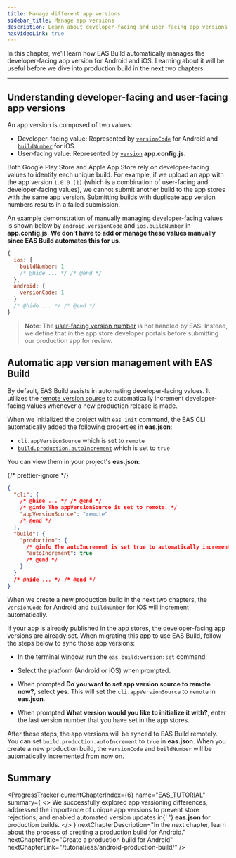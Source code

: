```yaml
---
title: Manage different app versions
sidebar_title: Manage app versions
description: Learn about developer-facing and user-facing app versions and how EAS Build automatically manages developer-facing versions.
hasVideoLink: true
---
```


In this chapter, we'll learn how EAS Build automatically manages the developer-facing app version for Android and iOS. Learning about it will be useful before we dive into production build in the next two chapters.

---

## Understanding developer-facing and user-facing app versions

An app version is composed of two values:

- Developer-facing value: Represented by [`versionCode`](/versions/latest/config/app/#versioncode) for Android and [`buildNumber`](/versions/latest/config/app/#buildnumber) for iOS.
- User-facing value: Represented by [`version`](/versions/latest/config/app/#version) **app.config.js**.

Both Google Play Store and Apple App Store rely on developer-facing values to identify each unique build. For example, if we upload an app with the app version `1.0.0 (1)` (which is a combination of user-facing and developer-facing values), we cannot submit another build to the app stores with the same app version. Submitting builds with duplicate app version numbers results in a failed submission.

An example demonstration of manually managing developer-facing values is shown below by `android.versionCode` and `ios.buildNumber` in **app.config.js**. **We don't have to add or manage these values manually since EAS Build automates this for us**.

```js app.config.js
{
  ios: {
    buildNumber: 1
    /* @hide ... */ /* @end */
  },
  android: {
    versionCode: 1
  }
  /* @hide ... */ /* @end */
}
```

> **Note**: The [user-facing version number](/build-reference/app-versions/#user-facing-version) is not handled by EAS. Instead, we define that in the app store developer portals before submitting our production app for review.

## Automatic app version management with EAS Build

By default, EAS Build assists in automating developer-facing values. It utilizes the [remote version source](/build-reference/app-versions/#remote-version-source) to automatically increment developer-facing values whenever a new production release is made.

When we initialized the project with `eas init` command, the EAS CLI automatically added the following properties in **eas.json**:

- `cli.appVersionSource` which is set to `remote`
- [`build.production.autoIncrement`](/eas/json/#autoincrement-1) which is set to `true`

You can view them in your project's **eas.json**:

{/* prettier-ignore */}
```json eas.json
{
  "cli": {
    /* @hide ... */ /* @end */
    /* @info The appVersionSource is set to remote. */
    "appVersionSource": "remote"
    /* @end */
  },
  "build": {
    "production": {
      /* @info The autoIncrement is set true to automatically increment the versionCode or buildNumber. */
      "autoIncrement": true
      /* @end */
    }
  }
  /* @hide ... */ /* @end */
}
```

When we create a new production build in the next two chapters, the `versionCode` for Android and `buildNumber` for iOS will increment automatically.

If your app is already published in the app stores, the developer-facing app versions are already set. When migrating this app to use EAS Build, follow the steps below to sync those app versions:

- In the terminal window, run the `eas build:version:set` command:

- Select the platform (Android or iOS) when prompted.
- When prompted **Do you want to set app version source to remote now?**, select **yes**. This will set the `cli.appVersionSource` to `remote` in **eas.json**.
- When prompted **What version would you like to initialize it with?**, enter the last version number that you have set in the app stores.

After these steps, the app versions will be synced to EAS Build remotely. You can set `build.production.autoIncrement` to `true` in **eas.json**. When you create a new production build, the `versionCode` and `buildNumber` will be automatically incremented from now on.

## Summary

<ProgressTracker
  currentChapterIndex={6}
  name="EAS_TUTORIAL"
  summary={
    <>
      We successfully explored app versioning differences, addressed the importance of unique app
      versions to prevent store rejections, and enabled automated version updates in{' '}
      <strong>eas.json</strong> for production builds.
    </>
  }
  nextChapterDescription="In the next chapter, learn about the process of creating a production build for Android."
  nextChapterTitle="Create a production build for Android"
  nextChapterLink="/tutorial/eas/android-production-build/"
/>